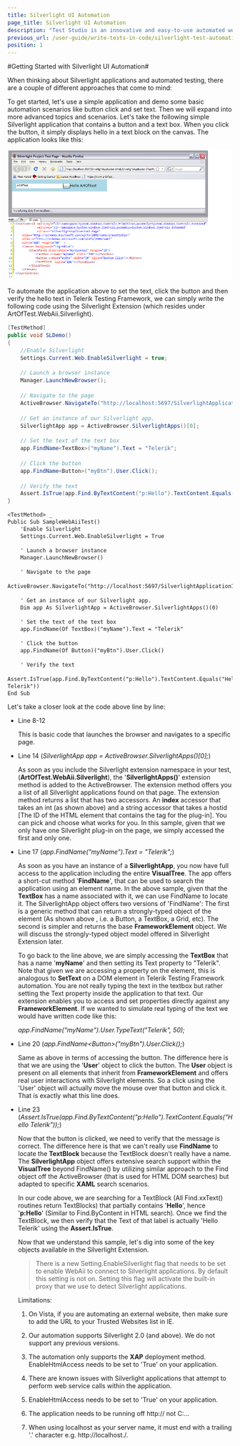 ```yaml
---
title: Silverlight UI Automation
page_title: Silverlight UI Automation
description: "Test Studio is an innovative and easy-to-use automated web, WPF and load testing solution. Test Studio tests support essential technologies like ASP.NET AJAX, Silverlight, PHP and MVC. HTML5, Testing framework, functional testing, performance testing, load testing, exploratory testing, manual testing."
previous_url: /user-guide/write-tests-in-code/silverlight-test-automation/introduction.aspx, /user-guide/write-tests-in-code/silverlight-test-automation/introduction
position: 1
---
```

#Getting Started with Silverlight UI Automation#

When thinking about Silverlight applications and automated testing, there are a couple of different approaches that come to mind:
 
To get started, let's use a simple application and demo some basic automation scenarios like button click and set text. Then we will expand into more advanced topics and scenarios. Let's take the following simple Silverlight application that contains a button and a text box. When you click the button, it simply displays hello in a text block on the canvas. The application looks like this:

![Silverlight app][1]

To automate the application above to set the text, click the button and then verify the hello text in Telerik Testing Framework, we can simply write the following code using the Silverlight Extension (which resides under ArtOfTest.WebAii.Silverlight).

```C#
[TestMethod]
public void SLDemo()
{  
	//Enable Silverlight
	Settings.Current.Web.EnableSilverlight = true;
	 
	// Launch a browser instance
	Manager.LaunchNewBrowser();
	 
	// Navigate to the page
	ActiveBrowser.NavigateTo("http://localhost:5697/SilverlightApplication1Web/SilverlightApplication1TestPage.html");
	 
	// Get an instance of our Silverlight app.
	SilverlightApp app = ActiveBrowser.SilverlightApps()[0];
	 
	// Set the text of the text box
	app.FindName<TextBox>("myName").Text = "Telerik";
	 
	// Click the button
	app.FindName<Button>("myBtn").User.Click();
	 
	// Verify the text
	Assert.IsTrue(app.Find.ByTextContent("p:Hello").TextContent.Equals("Hello Telerik"));
}
```
 

```VB
<TestMethod> _
Public Sub SampleWebAiiTest()
    'Enable Silverlight
    Settings.Current.Web.EnableSilverlight = True
 
    ' Launch a browser instance
    Manager.LaunchNewBrowser()
 
    ' Navigate to the page
    ActiveBrowser.NavigateTo("http://localhost:5697/SilverlightApplication1Web/SilverlightApplication1TestPage.html")
 
    ' Get an instance of our Silverlight app.
    Dim app As SilverlightApp = ActiveBrowser.SilverlightApps()(0)
 
    ' Set the text of the text box
    app.FindName(Of TextBox)("myName").Text = "Telerik"
 
    ' Click the button
    app.FindName(Of Button)("myBtn").User.Click()
 
    ' Verify the text
    Assert.IsTrue(app.Find.ByTextContent("p:Hello").TextContent.Equals("Hello Telerik"))
End Sub
```
Let's take a closer look at the code above line by line:

* Line 8-12

	This is basic code that launches the browser and navigates to a specific page.

* Line 14 (*SilverlightApp app = ActiveBrowser.SilverlightApps()[0];*)

	As soon as you include the Silverlight extension namespace in your test, (**ArtOfTest.WebAii.Silverlight**), the '**SilverlightApps()**' extension method is added to the ActiveBrowser. The extension method offers you a list of all Silverlight applications found on that page. The extension method returns a list that has two accessors. An **index** accessor that takes an int (as shown above) and a string accessor that takes a hostid [The ID of the HTML element that contains the <object> tag for the plug-in]. You can pick and choose what works for you. In this sample, given that we only have one Silverlight plug-in on the page, we simply accessed the first and only one.

* Line 17 (*app.FindName<TextBox>("myName").Text = "Telerik";*)

	As soon as you have an instance of a **SilverlightApp**, you now have full access to the application including the entire **VisualTree**. The app offers a short-cut method '**FindName**', that can be used to search the application using an element name. In the above sample, given that the **TextBox** has a name associated with it, we can use FindName to locate it. The SilverlightApp object offers two versions of 'FindName': The first is a generic method that can return a strongly-typed object of the element (As shown above , i.e. a Button, a TextBox, a Grid, etc). The second is simpler and returns the base **FrameworkElement** object. We will discuss the strongly-typed object model offered in Silverlight Extension later.
 
	To go back to the line above, we are simply accessing the **TextBox** that has a name '**myName**' and then setting its Text property to "Telerik". Note that given we are accessing a property on the element, this is analogous to **SetText** on a DOM element in Telerik Testing Framework automation. You are not really typing the text in the textbox but rather setting the Text property inside the application to that text. Our extension enables you to access and set properties directly against any **FrameworkElement**. If we wanted to simulate real typing of the text we would have written code like this:
 
 
	*app.FindName<TextBox>("myName").User.TypeText("Telerik", 50);*

* Line 20 (*app.FindName\<Button>("myBtn").User.Click();*)

	Same as above in terms of accessing the button. The difference here is that we are using the '**User**' object to click the button. The **User** object is present on all elements that inherit from **FrameworkElement** and offers real user interactions with Silverlight elements. So a click using the 'User' object will actually move the mouse over that button and click it. That is exactly what this line does.

* Line 23 (*Assert.IsTrue(app.Find.ByTextContent("p:Hello").TextContent.Equals("Hello Telerik"));*) 

	Now that the button is clicked, we need to verify that the message is correct. The difference here is that we can't really use **FindName** to locate the **TextBlock** because the TextBlock doesn't really have a name. The **SilverlightApp** object offers extensive search support within the **VisualTree** beyond FindName() by utilizing similar approach to the Find object off the ActiveBrowser (that is used for HTML DOM searches) but adapted to specific **XAML** search scenarios.
 
	In our code above, we are searching for a TextBlock (All Find.xxText() routines return TextBlocks) that partially contains '**Hello**', hence '**p:Hello**' (Similar to Find.ByContent in HTML search). Once we find the TextBlock, we then verify that the Text of that label is actually 'Hello Telerik' using the **Assert.IsTrue**.

Now that we understand this sample, let's dig into some of the key objects available in the Silverlight Extension.

> There is a new Setting.EnableSilverlight flag that needs to be set to enable WebAii to connect to Silverlight applications. By default this setting is not on. Setting this flag will activate the built-in proxy that we use to detect Silverlight applications.

Limitations:

1. On Vista, if you are automating an external website, then make sure to add the URL to your Trusted Websites list in IE.

2. Our automation supports Silverlight 2.0 (and above). We do not support any previous versions.

3. The automation only supports the **XAP** deployment method.
EnableHtmlAccess needs to be set to 'True' on your application.

4. There are known issues with Silverlight applications that attempt to perform web service calls within the application.

5. EnableHtmlAccess needs to be set to 'True' on your application.

6. The application needs to be running off http:// not C:\...

7. When using localhost as your server name, it must end with a trailing '.' character e.g. http://localhost./.

[1]: images/silverlight-ui-automation/fig1.png